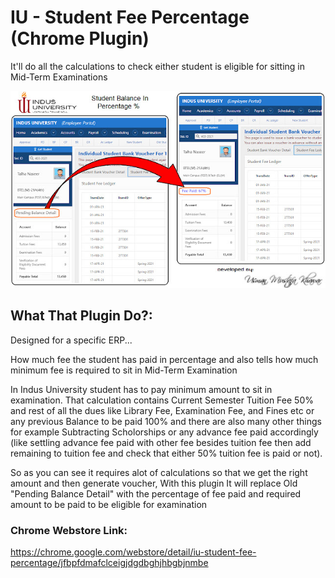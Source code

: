 # IU - Student Fee Percentage (Chrome Plugin)
 It'll do all the calculations to check either student is eligible for sitting in Mid-Term Examinations

![alt text](https://github.com/xerone9/Chrome-Plugins/blob/main/IU%20-%20Student%20Percentage/ERP.jpg)

## What That Plugin Do?:
Designed for a specific ERP...

How much fee the student has paid in percentage and also tells how much minimum fee is required to sit in Mid-Term Examination

In Indus University student has to pay minimum amount to sit in examination. That calculation contains Current Semester Tuition Fee 50% and rest of all the dues like Library Fee, Examination Fee, and Fines etc or any previous Balance to be paid 100% and there are also many other things for example Subtracting Scholorships or any advance fee paid accordingly (like settling advance fee paid with other fee besides tuition fee then add remaining to tuition fee and check that either 50% tuition fee is paid or not).

So as you can see it requires alot of calculations so that we get the right amount and then generate voucher, With this plugin It will replace Old "Pending Balance Detail" with the percentage of fee paid and required amount to be paid to be eligible for examination

### Chrome Webstore Link:

https://chrome.google.com/webstore/detail/iu-student-fee-percentage/jfbpfdmafclceigjdgdbghjhbgbjnmbe
